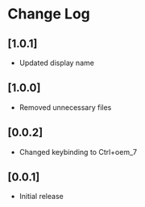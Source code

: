 # Change Log

## [1.0.1]

- Updated display name

## [1.0.0]

- Removed unnecessary files

## [0.0.2]

- Changed keybinding to Ctrl+oem_7

## [0.0.1]

- Initial release

